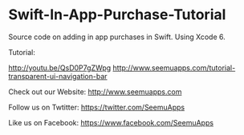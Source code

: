 Swift-In-App-Purchase-Tutorial
==============================

Source code on adding in app purchases in Swift. Using Xcode 6.

Tutorial:

http://youtu.be/QsD0P7gZWpg
http://www.seemuapps.com/tutorial-transparent-ui-navigation-bar

Check out our Website: http://www.seemuapps.com

Follow us on Twtitter: https://twitter.com/SeemuApps

Like us on Facebook: https://www.facebook.com/SeemuApps
